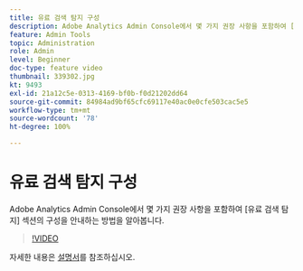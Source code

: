 ```yaml
---
title: 유료 검색 탐지 구성
description: Adobe Analytics Admin Console에서 몇 가지 권장 사항을 포함하여 [유료 검색 탐지] 섹션의 구성을 안내하는 방법을 알아봅니다.
feature: Admin Tools
topic: Administration
role: Admin
level: Beginner
doc-type: feature video
thumbnail: 339302.jpg
kt: 9493
exl-id: 21a12c5e-0313-4169-bf0b-f0d21202dd64
source-git-commit: 84984ad9bf65cfc69117e40ac0e0cfe503cac5e5
workflow-type: tm+mt
source-wordcount: '78'
ht-degree: 100%

---
```


# 유료 검색 탐지 구성

Adobe Analytics Admin Console에서 몇 가지 권장 사항을 포함하여 [유료 검색 탐지] 섹션의 구성을 안내하는 방법을 알아봅니다.

>[!VIDEO](https://video.tv.adobe.com/v/339302/?quality=12&learn=on)

자세한 내용은 [설명서](https://experienceleague.adobe.com/docs/analytics/admin/admin-tools/paid-search-detection/paid-search-detection.html?lang=ko#section_0C2CFA0AF77B47098BE37CB024665D0D)를 참조하십시오.

